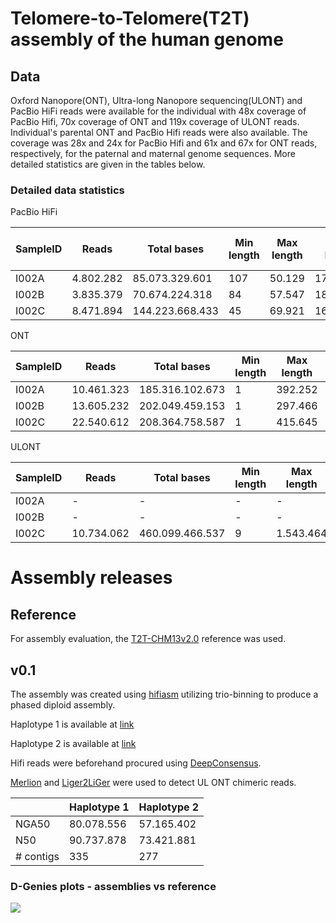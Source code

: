 # Telomere-to-Telomere(T2T) assembly of the human genome

## Data

Oxford Nanopore(ONT), Ultra-long Nanopore sequencing(ULONT) and PacBio HiFi reads were available for the individual with 48x coverage of PacBio Hifi, 70x coverage of ONT and 119x coverage of ULONT reads. Individual's parental ONT and PacBio Hifi reads were also available. The coverage was 28x and 24x for PacBio Hifi and 61x and 67x for ONT reads, respectively, for the paternal and maternal genome sequences. More detailed statistics are given in the tables below. 


### Detailed data statistics
PacBio HiFi

 | SampleID       | Reads          | Total bases    | Min length  | Max length  | Avg length | Coverage |# of SMRT Cells|
 |---------------|----------------|----------------|-------------|-------------|------------|----------|---------------|
 | I002A         | 4.802.282      | 85.073.329.601    | 107 | 50.129  | 17.710,25 | 28,36|2|
 | I002B         | 3.835.379      | 70.674.224.318    | 84  | 57.547  | 18.426,80 | 23,56 |2|
 | I002C         | 8.471.894      | 144.223.668.433    | 45  | 69.921  | 16.854,02 | 48,07 |3+2|

ONT                                                      
 
 | SampleID       | Reads          | Total bases    | Min length  | Max length  | Avg length | Coverage |
 |---------------|----------------|----------------|-------------|-------------|------------|----------|
 | I002A         | 10.461.323      | 185.316.102.673    | 1 | 392.252  | 17.715,00 | 61,77|
 | I002B         | 13.605.232      | 202.049.459.153    | 1  | 297.466  | 14.851,61 | 67,35 |
 | I002C         | 22.540.612      | 208.364.758.587    | 1  | 415.645  | 9.273,40 | 69,45 |
 
 
ULONT                                                     
 
 | SampleID       | Reads          | Total bases    | Min length  | Max length  | Avg length | Coverage |
 |---------------|----------------|----------------|-------------|-------------|------------|----------|
 | I002A         | -      | -   | - | -  | - | - |
 | I002B         | -      | -   | - | -  | - | - |
 | I002C         | 10.734.062      | 460.099.466.537    | 9  | 1.543.464  | 42.863,50 | 119,34 |
 
 
# Assembly  releases 

## Reference

For assembly evaluation, the [T2T-CHM13v2.0](https://www.ncbi.nlm.nih.gov/assembly/GCA_009914755.4) reference was used.

## v0.1

The assembly was created using [hifiasm](https://github.com/chhylp123/hifiasm) utilizing trio-binning to produce a phased diploid assembly.

Haplotype 1 is available at [link](https://humangenomereferencelbcb1.s3.eu-central-1.amazonaws.com/hifiasm.trio.ulont.100k.nochimmerlig.asm.bp.hap1.p_ctg.fa) 

Haplotype 2 is available at [link](https://humangenomereferencelbcb1.s3.eu-central-1.amazonaws.com/hifiasm.trio.ulont.100k.nochimmerlig.asm.bp.hap2.p_ctg.fa)

Hifi reads were beforehand procured using [DeepConsensus](https://github.com/google/deepconsensus).

[Merlion](https://github.com/lbcb-sci/merlion) and [Liger2LiGer](https://github.com/rlorigro/Liger2LiGer) were used to detect UL ONT chimeric reads.

 
 
| | Haplotype 1 | Haplotype 2 |
|--------|---------|--------|
| NGA50 | 80.078.556 | 57.165.402 |
| N50 | 90.737.878 | 73.421.881 |
| # contigs | 335 | 277 |

### D-Genies plots - assemblies vs reference
![](https://github.com/lbcb-sci/T2T-assemblies/blob/main/data/v0.1-human-assembly-to-reference.png)
